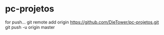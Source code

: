 # pc-projetos

for push...
git remote add origin https://github.com/DieTower/pc-projetos.git
git push -u origin master
